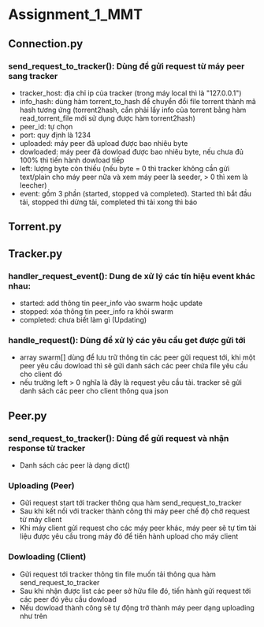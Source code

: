 # Assignment_1_MMT


 ## Connection.py
 ### send_request_to_tracker(): Dùng để gửi request từ máy peer sang tracker
 - tracker_host: địa chỉ ip của tracker (trong máy local thì là "127.0.0.1")
 - info_hash: dùng hàm torrent_to_hash để chuyển đổi file torrent thành mã hash tương ứng (torrent2hash, cần phải lấy info của torrent bằng hàm read_torrent_file mới sử dụng được hàm torrent2hash)
 - peer_id: tự chọn
 - port: quy định là 1234
 - uploaded: máy peer đã upload được bao nhiêu byte
 - dowloaded: máy peer đã dowload được bao nhiêu byte, nếu chưa đủ 100% thì tiến hành dowload tiếp
 - left: lượng byte còn thiếu (nếu byte = 0 thì tracker không cần gửi text/plain cho máy peer nữa và xem máy peer là seeder, > 0 thì xem là leecher)
 - event: gồm 3 phần (started, stopped và completed). Started thì bắt đầu tải, stopped thì dừng tải, completed thì tải xong thì báo
 ## Torrent.py

 ## Tracker.py
 ### handler_request_event(): Dung de xử lý các tín hiệu event khác nhau:
 - started: add thông tin peer_info vào swarm hoặc update
 - stopped: xóa thông tin peer_info ra khỏi swarm
 - completed: chưa biết làm gì (Updating)
 ### handle_request(): Dùng để xử lý các yêu cầu get được gửi tới
 - array swarm[] dùng để lưu trữ thông tin các peer gửi request tới, khi một peer yêu cầu dowload thì sẽ gửi danh sách các peer chứa file yêu cầu cho client đó
 - nếu trường left > 0 nghĩa là đây là request yêu cầu tải. tracker sẽ gửi danh sách các peer cho client thông qua json
 ## Peer.py
 ### send_request_to_tracker(): Dùng để gửi request và nhận response từ tracker
 - Danh sách các peer là dạng dict()

### Uploading (Peer)
- Gửi request start tới tracker thông qua hàm send_request_to_tracker
- Sau khi kết nối với tracker thành công thì máy peer chế độ chờ request từ máy client
- Khi máy client gửi request cho các máy peer khác, máy peer sẽ tự tìm tài liệu được yêu cầu trong máy đó để tiến hành upload cho 
máy client
### Dowloading (Client)
- Gửi request tới tracker thông tin file muốn tải thông qua hàm send_request_to_tracker
- Sau khi nhận được list các peer sở hữu file đó, tiến hành gửi request tới các peer đó yêu cầu dowload
- Nếu dowload thành công sẽ tự động trở thành máy peer dạng uploading như trên
